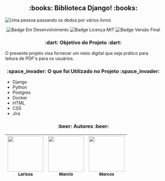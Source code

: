 <h2 align="center"> :books: Biblioteca Django! :books: </h2>

![Uma pessoa passando os dedos por vários livros](https://gifs.eco.br/wp-content/uploads/2022/10/gifs-de-leitura-6.gif)

<p align="center">
<img src="https://img.shields.io/badge/Status-Em%20Desenvolvimento-brightgreen" alt="Badge Em Desenvolvimento"/>
<img src="https://img.shields.io/badge/Licen%C3%A7a-MIT-brightgreen" alt="Badge Licença MIT"/>
<img src="https://img.shields.io/badge/Vers%C3%A3o%20Final-Janeiro%2F23-blue" alt="Badge Versão Final"/>
</p>

<h3 align="center">:dart: Objetivo do Projeto :dart:</h3>

<p>O presente projeto visa fornecer um meio digital que seja prático para leitura de PDF's para os usuários.</p>

<h3 align="center">:space_invader: O que foi Utilizado no Projeto :space_invader:</h3>
<ul>
    <li>Django</li>
    <li>Python</li>
    <li>Postgres</li>
    <li>Docker</li>
    <li>HTML</li>
    <li>CSS</li>
    <li>Jira</li>
</ul>

<h3 align="center">:beer: Autores :beer:</h3>

| [<img src="https://scontent.ffln4-1.fna.fbcdn.net/v/t1.6435-9/65177100_2531930603525297_1687475406304706560_n.jpg?_nc_cat=105&ccb=1-7&_nc_sid=09cbfe&_nc_eui2=AeG_4kvPHSeUobdK6GBlhl5Fo8BsmyLb7lqjwGybItvuWpMf5N40AkiCEI70WQit9OwMwIwyLqwQ0mGpYKNAcwP4&_nc_ohc=O62P_qHuHtIAX-BXBNd&_nc_ht=scontent.ffln4-1.fna&oh=00_AfAcfumYPkBY7XbdLQ24OUnOnDxaeY7l35PT75FxkY2FUw&oe=63F15644" width=115><br><sub>Larissa</sub>](https://github.com/lsebold) |  [<img src="https://scontent.ffln4-1.fna.fbcdn.net/v/t39.30808-6/287952833_5014317025333434_6162475166513083930_n.jpg?_nc_cat=102&ccb=1-7&_nc_sid=09cbfe&_nc_eui2=AeEsXQ_obIdFLQyV-a0eD3nFm84mY8bUy36bziZjxtTLfny0eSgkJji_uwpVihe3jBhd6GgRQf8e0ORLcytL-hVr&_nc_ohc=b0AF1C9kjXQAX_gbjzx&tn=Wvgybcya26uXoZA3&_nc_ht=scontent.ffln4-1.fna&oh=00_AfCB1WiQ5KRDBKp91J2t1LNlO6Ch_FlzgageLi_xqkdZDA&oe=63CE428A" width=115><br><sub>Marcio</sub>](https://github.com/marciolou) |  [<img src="https://avatars.githubusercontent.com/u/113144009?v=4" width=115><br><sub>Marcos</sub>](https://github.com/MQSilveira) |
| :---: | :---: | :---: 
